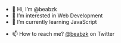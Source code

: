 - 👋 Hi, I’m @beabzk
- 👀 I’m interested in Web Development
- 🌱 I’m currently learning JavaScript
<!-- - 💞️ I’m looking to collaborate on Nothing -->
- 📫 How to reach me? [@beabzk](https://twitter.com/beabzk/) on Twitter

<!---
beabzk/beabzk is a ✨ special ✨ repository because its `README.md` (this file) appears on your GitHub profile.
You can click the Preview link to take a look at your changes.
--->
